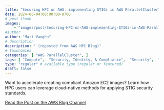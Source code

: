 ```yaml
---
title: "Securing HPC on AWS: implementing STIGs in AWS ParallelCluster"
date: 2024-06-04T00:00:00-0700
# post thumb
images:
    - "images/post/Securing-HPC-on-AWS-implementing-STIGs-in-AWS-ParallelCluster-1120x630.png"
#author
author: "Matt Vaughn"
# description
description: " (reposted from AWS HPC Blog)"
# Taxonomies
categories: [ "AWS ParallelCluster", ]
tags: [ "Compute",  "Security, Identity, & Compliance",  "Security",  "HPC",  "ParallelCluster",  "hpcblog", ]
type: "regular" # available type (regular or featured)
draft: false
---
```


Want to accelerate creating compliant Amazon EC2 images? Learn how HPC users can leverage cloud-native methods for applying STIG security standards.

<a href="https://aws.amazon.com/blogs/hpc/securing-hpc-on-aws-implementing-stigs-in-aws-parallelcluster/" class="btn btn-primary btn-lg active" role="button" aria-pressed="true" style="margin-top: 8px;">Read the Post on the AWS Blog Channel</a>